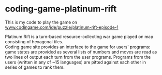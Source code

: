 # coding-game-platinum-rift
This is my code to play the game on www.codingame.com/ide/puzzle/platinum-rift-episode-1

Platinum Rift is a turn-based resource-collecting war game played on map consisting of hexagonal tiles.  
Coding game site provides an interface to the game for users' programs: game states are provided as several lists of numbers and moves are read as two lines of output each turn from the user programs. Programs from the users (written in any of \~15 languages) are pitted against each other in series of games to rank them.
